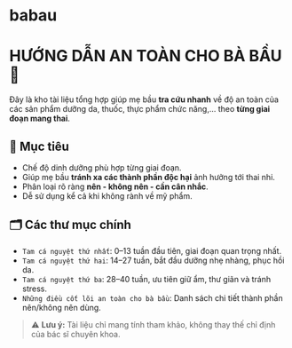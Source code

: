 # babau
# HƯỚNG DẪN AN TOÀN CHO BÀ BẦU 🤰

Đây là kho tài liệu tổng hợp giúp mẹ bầu **tra cứu nhanh** về độ an toàn của các sản phẩm dưỡng da, thuốc, thực phẩm chức năng,... theo **từng giai đoạn mang thai**.

## 🎯 Mục tiêu
- Chế độ dinh dưỡng phù hợp từng giai đoạn.
- Giúp mẹ bầu **tránh xa các thành phần độc hại** ảnh hưởng tới thai nhi.
- Phân loại rõ ràng **nên - không nên - cần cân nhắc**.
- Dễ sử dụng kể cả khi không rành về mỹ phẩm.

## 🗂 Các thư mục chính

- `Tam cá nguyệt thứ nhất`: 0–13 tuần đầu tiên, giai đoạn quan trọng nhất.
- `Tam cá nguyệt thứ hai`: 14–27 tuần, bắt đầu dưỡng nhẹ nhàng, phục hồi da.
- `Tam cá nguyệt thứ ba`: 28–40 tuần, ưu tiên giữ ẩm, thư giãn và tránh stress.
- `Những điều cốt lõi an toàn cho bà bầu`: Danh sách chi tiết thành phần nên/không nên dùng.

> ⚠️ **Lưu ý:** Tài liệu chỉ mang tính tham khảo, không thay thế chỉ định của bác sĩ chuyên khoa.
